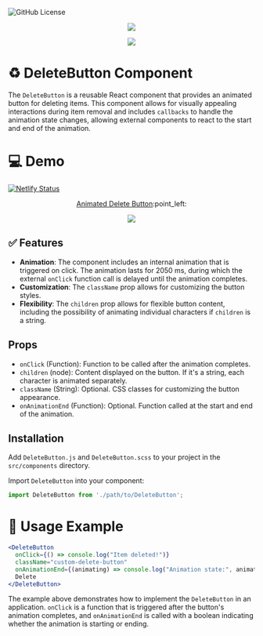 ![GitHub License](https://img.shields.io/github/license/oulehlajan/animated-delete-button?style=for-the-badge)

<!-- Created by, animated text -->
<p align="center">
  <img src="https://readme-typing-svg.demolab.com?font=Noto+Sans&weight=600&size=32&duration=3300&pause=4800&color=79C0FF&center=true&vCenter=true&random=false&width=435&lines=%F0%9F%91%8B%2C+Created+by+%40OulehlaJan" />
</p>
<p align="center">
  <img src="https://readme-typing-svg.demolab.com?font=noto&weight=600&size=22&duration=4000&pause=4350&color=FFA657&center=true&vCenter=true&random=false&width=910&lines=a+self-taught+passionate+Web+developer+from+Czechia" />
</p>

# :recycle: DeleteButton Component

The `DeleteButton` is a reusable React component that provides an animated button for deleting items. This component allows for visually appealing interactions during item removal and includes `callbacks` to handle the animation state changes, allowing external components to react to the start and end of the animation.

# 💻 Demo
[![Netlify Status](https://api.netlify.com/api/v1/badges/795431f2-67e2-4ada-b4c0-65480a362f10/deploy-status)](https://app.netlify.com/sites/animated-delete-button-oulehlajan/deploys) <br />

<!-- Demo Link -->
<p align="center">
  <a href="https://animated-delete-button-oulehlajan.netlify.app/">Animated Delete Button</a>:point_left: <br />
</p>

<!-- GIF -->
<p align="center">
  <img src="https://github.com/OulehlaJan/animated-delete-button/assets/128754127/a0518cef-44a4-445e-a428-81dee3101985" />
</p>

## :white_check_mark: Features

- **Animation**: The component includes an internal animation that is triggered on click. The animation lasts for 2050 ms, during which the external `onClick` function call is delayed until the animation completes.
- **Customization**: The `className` prop allows for customizing the button styles.
- **Flexibility**: The `children` prop allows for flexible button content, including the possibility of animating individual characters if `children` is a string.

## Props

- `onClick` (Function): Function to be called after the animation completes.
- `children` (node): Content displayed on the button. If it's a string, each character is animated separately.
- `className` (String): Optional. CSS classes for customizing the button appearance.
- `onAnimationEnd` (Function): Optional. Function called at the start and end of the animation.

## Installation

Add `DeleteButton.js` and `DeleteButton.scss` to your project in the `src/components` directory.

Import `DeleteButton` into your component:

```jsx
import DeleteButton from './path/to/DeleteButton';
```

# :pushpin: Usage Example

```jsx
<DeleteButton 
  onClick={() => console.log("Item deleted!")}
  className="custom-delete-button"
  onAnimationEnd={(animating) => console.log("Animation state:", animating)}>
  Delete
</DeleteButton>
```
The example above demonstrates how to implement the `DeleteButton` in an application. `onClick` is a function that is triggered after the button's animation completes, and `onAnimationEnd` is called with a boolean indicating whether the animation is starting or ending.
